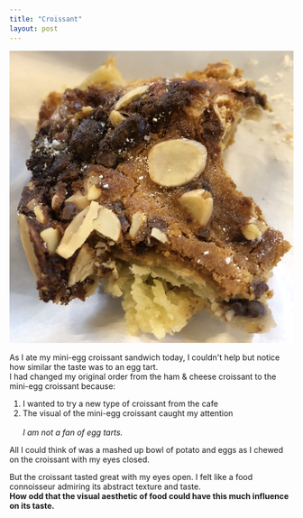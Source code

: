 ```yaml
---
title: "Croissant"
layout: post
---
```

![croissant](/assets/C70A01AA-B650-4F76-A02D-14C2BFB0D8F9.jpeg)

As I ate my mini-egg croissant sandwich today, I couldn't help but notice how similar the taste was to an egg tart.    
I had changed my original order from the ham & cheese croissant to the mini-egg croissant because:

1. I wanted to try a new type of croissant from the cafe
2. The visual of the mini-egg croissant caught my attention
<br/><br/>
_I am not a fan of egg tarts._ 
   
All I could think of was a mashed up bowl of potato and eggs as I chewed on the croissant with my eyes closed.
   
But the croissant tasted great with my eyes open. I felt like a food connoisseur admiring its abstract texture and taste.   
**How odd that the visual aesthetic of food could have this much influence on its taste.**

